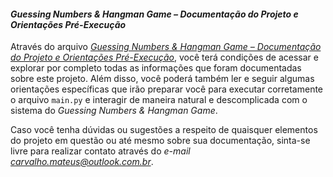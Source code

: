 #### *Guessing Numbers & Hangman Game – Documentação do Projeto e Orientações Pré-Execução*

Através do arquivo *[Guessing Numbers & Hangman Game – Documentação do Projeto e Orientações Pré-Execução](https://drive.google.com/file/d/1HOkwfgb7V0Ly-PBRSUEfjoDbNKU-ThN-/view?usp=sharing)*, você terá condições de acessar e explorar por completo todas as informações que foram documentadas sobre este projeto. Além disso, você poderá também ler e seguir algumas orientações específicas que irão preparar você para executar corretamente o arquivo `main.py` e interagir de maneira natural e descomplicada com o sistema do *Guessing Numbers & Hangman Game*.

Caso você tenha dúvidas ou sugestões a respeito de quaisquer elementos do projeto em questão ou até mesmo sobre sua documentação, sinta-se livre para realizar contato através do *e-mail carvalho.mateus@outlook.com.br*.
